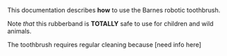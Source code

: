 This documentation describes **how** to use the Barnes robotic toothbrush.

Note *that* this rubberband is **TOTALLY** safe to use for children and wild animals.

The toothbrush requires regular cleaning because [need info here]

